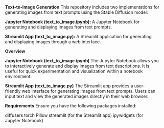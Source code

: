 **Text-to-Image Generation**
This repository includes two implementations for generating images from text prompts using the Stable Diffusion model:

**Jupyter Notebook (text_to_image.ipynb):** 
A Jupyter Notebook for generating and displaying images from text prompts.

**Streamlit App (text_to_image.py):** 
A Streamlit application for generating and displaying images through a web interface.

**Overview**

**Jupyter Notebook (text_to_image.ipynb)**
The Jupyter Notebook allows you to interactively generate and display images from text descriptions. It is useful for quick experimentation and visualization within a notebook environment.

**Streamlit App (text_to_image.py)**
The Streamlit app provides a user-friendly web interface for generating images from text prompts. Users can input text and view the generated images directly in their web browser.

**Requirements**
Ensure you have the following packages installed:

diffusers
torch
Pillow
streamlit (for the Streamlit app)
ipywidgets (for Jupyter Notebook)
